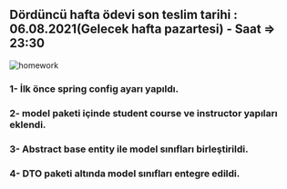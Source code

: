 ## Dördüncü hafta ödevi son teslim tarihi : 06.08.2021(Gelecek hafta pazartesi) - Saat =>  23:30

![homework](https://user-images.githubusercontent.com/45206582/131386439-6727321a-5a50-4c20-9413-ea4013013434.PNG)

### 1- İlk önce spring config ayarı yapıldı.
### 2- model paketi içinde student course ve instructor yapıları eklendi.
### 3- Abstract base entity ile model sınıfları birleştirildi.
### 4- DTO paketi altında model sınıfları entegre edildi.

